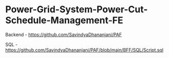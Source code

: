 # Power-Grid-System-Power-Cut-Schedule-Management-FE

Backend - https://github.com/SavindyaDhananjani/PAF

SQL - https://github.com/SavindyaDhananjani/PAF/blob/main/BFF/SQL/Script.sql
